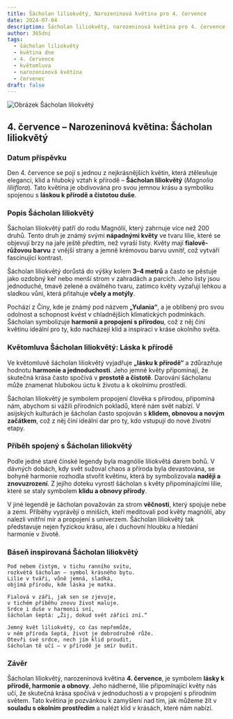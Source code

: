 ```yaml
---
title: Šácholan liliokvětý, Narozeninová květina pro 4. července
date: 2024-07-04
description: Šácholan liliokvětý, narozeninová květina pro 4. července, je symbolem Láska k přírodě. Objevte její jedinečný význam, fascinující příběhy a poezii, která oslavuje její krásu.
author: 365dní
tags:
  - šácholan liliokvětý
  - květina dne
  - 4. července
  - květomluva
  - narozeninová květina
  - červenec
draft: false
---
```


![Obrázek Šácholan liliokvětý](https://cdn.pixabay.com/photo/2023/04/24/10/17/flowers-7947730_1280.jpg#center)


## 4. července – Narozeninová květina: Šácholan liliokvětý

### Datum příspěvku

Den 4. července se pojí s jednou z nejkrásnějších květin, která ztělesňuje eleganci, klid a hluboký vztah k přírodě – **Šácholan liliokvětý** (_Magnolia liliiflora_). Tato květina je obdivována pro svou jemnou krásu a symboliku spojenou s **láskou k přírodě a čistotou duše**.

### Popis Šácholan liliokvětý

Šácholan liliokvětý patří do rodu Magnólií, který zahrnuje více než 200 druhů. Tento druh je známý svými **nápadnými květy** ve tvaru lilie, které se objevují brzy na jaře ještě předtím, než vyraší listy. Květy mají **fialově-růžovou barvu** z vnější strany a jemně krémovou barvu uvnitř, což vytváří fascinující kontrast.

Šácholan liliokvětý dorůstá do výšky kolem **3–4 metrů** a často se pěstuje jako ozdobný keř nebo menší strom v zahradách a parcích. Jeho listy jsou jednoduché, tmavě zelené a oválného tvaru, zatímco květy vyzařují lehkou a sladkou vůni, která přitahuje **včely a motýly**.

Pochází z Číny, kde je známý pod názvem **„Yulania“**, a je oblíbený pro svou odolnost a schopnost kvést v chladnějších klimatických podmínkách. Šácholan symbolizuje **harmonii a propojení s přírodou**, což z něj činí květinu ideální pro ty, kdo nacházejí klid a inspiraci v kráse okolního světa.

### Květomluva Šácholan liliokvětý: Láska k přírodě

Ve květomluvě šácholan liliokvětý vyjadřuje **„lásku k přírodě“** a zdůrazňuje hodnotu **harmonie a jednoduchosti**. Jeho jemné květy připomínají, že skutečná krása často spočívá v **prostotě a čistotě**. Darování šácholanu může znamenat hlubokou úctu k životu a k okolnímu prostředí.

Šácholan liliokvětý je symbolem propojení člověka s přírodou, připomíná nám, abychom si vážili přírodních pokladů, které nám svět nabízí. V asijských kulturách je šácholan často spojován s **klidem, obnovou a novým začátkem**, což z něj činí ideální dar pro ty, kdo vstupují do nové životní etapy.

### Příběh spojený s Šácholan liliokvětý

Podle jedné staré čínské legendy byla magnólie liliokvětá darem bohů. V dávných dobách, kdy svět sužoval chaos a příroda byla devastována, se bohyně harmonie rozhodla stvořit květinu, která by symbolizovala **naději a znovuzrození**. Z jejího doteku vyrostl šácholan s květy připomínajícími lilie, které se staly symbolem **klidu a obnovy přírody**.

V jiné legendě je šácholan považován za strom **věčnosti**, který spojuje nebe a zemi. Příběhy vyprávějí o mniších, kteří meditovali pod květy magnólií, aby nalezli vnitřní mír a propojení s univerzem. Šácholan liliokvětý tak představuje nejen fyzickou krásu, ale i duchovní hloubku a hledání harmonie v životě.

### Báseň inspirovaná Šácholan liliokvětý

```
Pod nebem čistým, v tichu ranního svitu,  
rozkvétá šácholan – symbol krásného bytu.  
Lilie v tváři, vůně jemná, sladká,  
objímá přírodu, kde láska je matka.  

Fialová v záři, jak sen se zjevuje,  
v tichém příběhu znovu život maluje.  
Srdce i duše v harmonii sní,  
šácholan šeptá: „Žij, dokud svět zářící zní.“  

Jemný květ liliokvětý, co čas nepřemůže,  
v něm příroda šeptá, život je dobrodružně růže.  
Otevři své srdce, nech jím klid proudit,  
šácholan tě učí – v přírodě je smír budit.  
```

### Závěr

Šácholan liliokvětý, narozeninová květina **4. července**, je symbolem **lásky k přírodě, harmonie a obnovy**. Jeho nádherné, lilie připomínající květy nás učí, že skutečná krása spočívá v jednoduchosti a v propojení s přírodním světem. Tato květina je pozvánkou k zamyšlení nad tím, jak můžeme žít v **souladu s okolním prostředím** a nalézt klid v krásách, které nám nabízí.